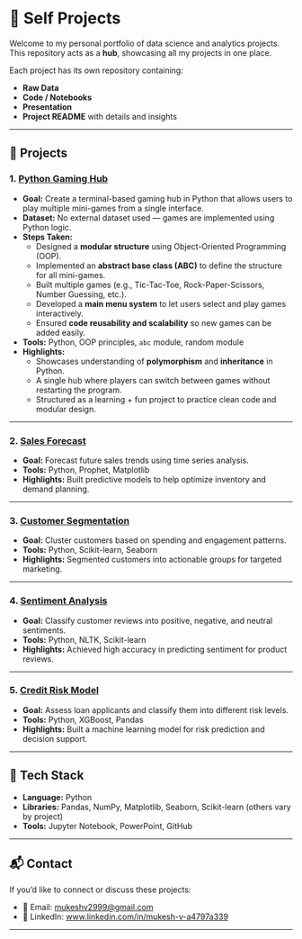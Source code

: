 # 📂 Self Projects

Welcome to my personal portfolio of data science and analytics projects.  
This repository acts as a **hub**, showcasing all my projects in one place.  

Each project has its own repository containing:
- **Raw Data** 
- **Code / Notebooks** 
- **Presentation** 
- **Project README** with details and insights  

---

## 📌 Projects

### 1. [Python Gaming Hub](https://github.com/MukkiV/Python-Game-Hub)
- **Goal:** Create a terminal-based gaming hub in Python that allows users to play multiple mini-games from a single interface.  
- **Dataset:** No external dataset used — games are implemented using Python logic.  
- **Steps Taken:**
  - Designed a **modular structure** using Object-Oriented Programming (OOP).  
  - Implemented an **abstract base class (ABC)** to define the structure for all mini-games.  
  - Built multiple games (e.g., Tic-Tac-Toe, Rock-Paper-Scissors, Number Guessing, etc.).  
  - Developed a **main menu system** to let users select and play games interactively.  
  - Ensured **code reusability and scalability** so new games can be added easily.  
- **Tools:** Python, OOP principles, `abc` module, random module  
- **Highlights:**  
  - Showcases understanding of **polymorphism** and **inheritance** in Python.  
  - A single hub where players can switch between games without restarting the program.  
  - Structured as a learning + fun project to practice clean code and modular design.  

---

### 2. [Sales Forecast](https://github.com/yourusername/sales-forecast)
- **Goal:** Forecast future sales trends using time series analysis.  
- **Tools:** Python, Prophet, Matplotlib  
- **Highlights:** Built predictive models to help optimize inventory and demand planning.  

---

### 3. [Customer Segmentation](https://github.com/yourusername/customer-segmentation)
- **Goal:** Cluster customers based on spending and engagement patterns.  
- **Tools:** Python, Scikit-learn, Seaborn  
- **Highlights:** Segmented customers into actionable groups for targeted marketing.  

---

### 4. [Sentiment Analysis](https://github.com/yourusername/sentiment-analysis)
- **Goal:** Classify customer reviews into positive, negative, and neutral sentiments.  
- **Tools:** Python, NLTK, Scikit-learn  
- **Highlights:** Achieved high accuracy in predicting sentiment for product reviews.  

---

### 5. [Credit Risk Model](https://github.com/yourusername/credit-risk-model)
- **Goal:** Assess loan applicants and classify them into different risk levels.  
- **Tools:** Python, XGBoost, Pandas  
- **Highlights:** Built a machine learning model for risk prediction and decision support.  

---

## 🔧 Tech Stack
- **Language:** Python  
- **Libraries:** Pandas, NumPy, Matplotlib, Seaborn, Scikit-learn (others vary by project)  
- **Tools:** Jupyter Notebook, PowerPoint, GitHub  

---

## 📬 Contact
If you’d like to connect or discuss these projects:  
- 📧 Email: mukeshv2999@gmail.com 
- 💼 LinkedIn: www.linkedin.com/in/mukesh-v-a4797a339 
---
